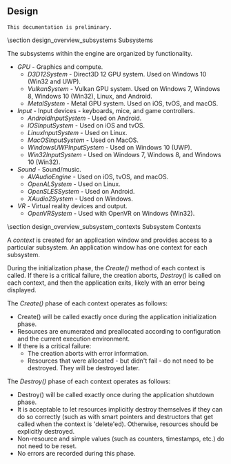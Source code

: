 ## Design

```
This documentation is preliminary.
```

\section design_overview_subsystems Subsystems

The subsystems within the engine are organized by functionality.

* *GPU* - Graphics and compute.
  * *D3D12System* - Direct3D 12 GPU system. Used on Windows 10 (Win32 and UWP).
  * *VulkanSystem* - Vulkan GPU system. Used on Windows 7, Windows 8, Windows 10 (Win32), Linux, and Android.
  * *MetalSystem* - Metal GPU system. Used on iOS, tvOS, and macOS.
* *Input* - Input devices - keyboards, mice, and game controllers.
  * *AndroidInputSystem* - Used on Android.
  * *IOSInputSystem* - Used on iOS and tvOS.
  * *LinuxInputSystem* - Used on Linux.
  * *MacOSInputSystem* - Used on MacOS.
  * *WindowsUWPInputSystem* - Used on Windows 10 (UWP).
  * *Win32InputSystem* - Used on Windows 7, Windows 8, and Windows 10 (Win32).
* *Sound* - Sound/music.
  * *AVAudioEngine* - Used on iOS, tvOS, and macOS.
  * *OpenALSystem* - Used on Linux.
  * *OpenSLESSystem* - Used on Android.
  * *XAudio2System* - Used on Windows.
* *VR* - Virtual reality devices and output.
  * *OpenVRSystem* - Used with OpenVR on Windows (Win32).


\section design_overview_subsystem_contexts Subsystem Contexts

A *context* is created for an application window and provides access to a particular subsystem. An application window has one context for each subsystem.

During the initialization phase, the *Create()* method of each context is called. If there is a critical failure, the creation aborts, *Destroy()* is called on each context, and then the application exits, likely with an error being displayed.

The *Create()* phase of each context operates as follows:
* Create() will be called exactly once during the application initialization phase.
* Resources are enumerated and preallocated according to configuration and the current execution environment.
* If there is a critical failure:
  * The creation aborts with error information.
  * Resources that were allocated - but didn't fail - do not need to be destroyed. They will be destroyed later.

The *Destroy()* phase of each context operates as follows:
* Destroy() will be called exactly once during the application shutdown phase.
* It is acceptable to let resources implicitly destroy themselves if they can do so correctly (such as with smart pointers and destructors that get called when the context is 'delete'ed). Otherwise, resources should be explicitly destroyed.
* Non-resource and simple values (such as counters, timestamps, etc.) do not need to be reset.
* No errors are recorded during this phase.
